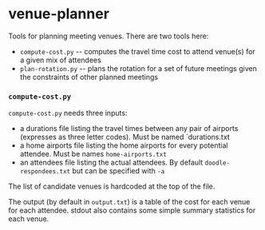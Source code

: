 venue-planner
=============

Tools for planning meeting venues. There are two tools here:

* `compute-cost.py` -- computes the travel time cost 
  to attend venue(s) for a given mix of attendees 
* `plan-rotation.py` -- plans the rotation for a set of
  future meetings given the constraints of other planned
  meetings


### `compute-cost.py`

`compute-cost.py` needs three inputs:

* a durations file listing the travel times between any pair of airports
  (expresses as three letter codes). Must be named `durations.txt
* a home airports file listing the home airports for every potential attendee.
  Must be names `home-airports.txt`
* an attendees file listing the actual attendees. By default 
  `doodle-respondees.txt` but can be specified with `-a`

The list of candidate venues is hardcoded at the top of the file.

The output (by default in `output.txt`) is a table of the cost for each
venue for each attendee. stdout also contains some simple summary statistics
for each venue.







